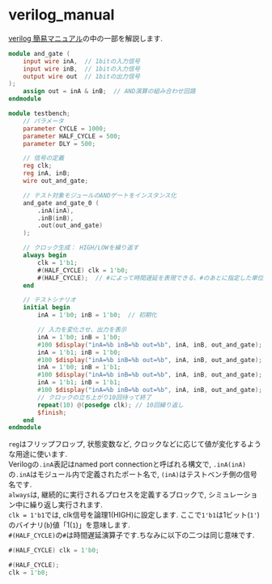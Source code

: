 verilog_manual
================

[verilog 簡易マニュアル](https://exp.mtl.t.u-tokyo.ac.jp/2024/b3exp/-/wikis/VerilogHDLManual)の中の一部を解説します.

``` verilog
module and_gate (
    input wire inA,  // 1bitの入力信号
    input wire inB,  // 1bitの入力信号
    output wire out  // 1bitの出力信号
);
    assign out = inA & inB;  // AND演算の組み合わせ回路
endmodule
```

``` verilog
module testbench;
    // パラメータ
    parameter CYCLE = 1000;
    parameter HALF_CYCLE = 500;
    parameter DLY = 500;

    // 信号の定義
    reg clk;
    reg inA, inB;
    wire out_and_gate;

    // テスト対象モジュールのANDゲートをインスタンス化
    and_gate and_gate_0 (
        .inA(inA),
        .inB(inB),
        .out(out_and_gate)
    );

    // クロック生成： HIGH/LOWを繰り返す
    always begin
        clk = 1'b1;
        #(HALF_CYCLE) clk = 1'b0;
        #(HALF_CYCLE);  // #によって時間遅延を表現できる、#のあとに指定した単位時間だけ待って次の処理に移る
    end

    // テストシナリオ
    initial begin
        inA = 1'b0; inB = 1'b0;  // 初期化

        // 入力を変化させ、出力を表示
        inA = 1'b0; inB = 1'b0;
        #100 $display("inA=%b inB=%b out=%b", inA, inB, out_and_gate);
        inA = 1'b1; inB = 1'b0;
        #100 $display("inA=%b inB=%b out=%b", inA, inB, out_and_gate);  
        inA = 1'b0; inB = 1'b1;
        #100 $display("inA=%b inB=%b out=%b", inA, inB, out_and_gate);  
        inA = 1'b1; inB = 1'b1;
        #100 $display("inA=%b inB=%b out=%b", inA, inB, out_and_gate);
        // クロックの立ち上がり10回待って終了
        repeat(10) @(posedge clk); // 10回繰り返し
        $finish;
    end
endmodule
```
`reg`はフリップフロップ, 状態変数など, クロックなどに応じて値が変化するような用途に使います.  
Verilogの`.inA`表記はnamed port connectionと呼ばれる構文で, `.inA(inA)`の`.inA`はモジュール内で定義されたポート名で, `(inA)`はテストベンチ側の信号名です.  
`always`は, 継続的に実行されるプロセスを定義するブロックで, シミュレーション中に繰り返し実行されます.  
`clk = 1'b1`では, clk信号を論理1(HIGH)に設定します. ここで`1'b1`は1ビット(`1'`)のバイナリ(`b`)値「1(`1`)」を意味します.  
`#(HALF_CYCLE)`の`#`は時間遅延演算子です.ちなみに以下の二つは同じ意味です.
``` verilog
#(HALF_CYCLE) clk = 1'b0;
```
``` verilog
#(HALF_CYCLE);
clk = 1'b0;
```